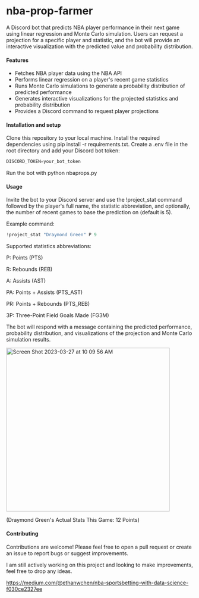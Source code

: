 # nba-prop-farmer
A Discord bot that predicts NBA player performance in their next game using linear regression and Monte Carlo simulation. Users can request a projection for a specific player and statistic, and the bot will provide an interactive visualization with the predicted value and probability distribution.

#### Features

- Fetches NBA player data using the NBA API
- Performs linear regression on a player's recent game statistics
- Runs Monte Carlo simulations to generate a probability distribution of predicted performance
- Generates interactive visualizations for the projected statistics and probability distribution
- Provides a Discord command to request player projections

#### Installation and setup

Clone this repository to your local machine.
Install the required dependencies using pip install -r requirements.txt.
Create a .env file in the root directory and add your Discord bot token:

```python
DISCORD_TOKEN=your_bot_token
```

Run the bot with python nbaprops.py

#### Usage

Invite the bot to your Discord server and use the !project_stat command followed by the player's full name, the statistic abbreviation, and optionally, the number of recent games to base the prediction on (default is 5).

Example command:

```python
!project_stat "Draymond Green" P 9
```

Supported statistics abbreviations:

P: Points (PTS)

R: Rebounds (REB)

A: Assists (AST)

PA: Points + Assists (PTS_AST)

PR: Points + Rebounds (PTS_REB)

3P: Three-Point Field Goals Made (FG3M)

The bot will respond with a message containing the predicted performance, probability distribution, and visualizations of the projection and Monte Carlo simulation results.

<img width="440" alt="Screen Shot 2023-03-27 at 10 09 56 AM" src="https://user-images.githubusercontent.com/96222805/228015525-31835d67-8232-4a2b-bd5c-68e878f8bc76.png">

(Draymond Green's Actual Stats This Game: 12 Points)

#### Contributing

Contributions are welcome! Please feel free to open a pull request or create an issue to report bugs or suggest improvements.

I am still actively working on this project and looking to make improvements, feel free to drop any ideas.

https://medium.com/@ethanwchen/nba-sportsbetting-with-data-science-f030ce2327ee
